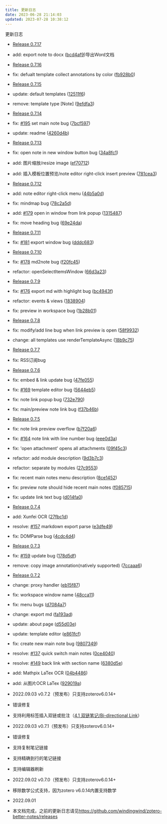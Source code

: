 ```yaml
---
title: 更新日志
date: 2023-06-28 21:14:03
updated: 2023-07-28 10:38:12
---
```

更新日志

- [Release 0.7.17](https://github.com/windingwind/zotero-better-notes/releases/tag/0.7.17)

- add: export note to docx ([bcd4af9](https://github.com/windingwind/zotero-better-notes/commit/bcd4af9c05e3db769aad32ae45d5d2aafbf1f639))导出Word文档

- [Release 0.7.16](https://github.com/windingwind/zotero-better-notes/releases/tag/0.7.16)

- fix: defualt template collect annotations by color ([fb928b0](https://github.com/windingwind/zotero-better-notes/commit/fb928b065ab04a78c3e819a8834eb1582e52ff87))

- [Release 0.7.15](https://github.com/windingwind/zotero-better-notes/releases/tag/0.7.15)

- update: default templates ([12511f6](https://github.com/windingwind/zotero-better-notes/commit/12511f6881ac9bc23cebdc13be2c77cdd342a5b1))
- remove: template type \[Note\] ([9efdfa3](https://github.com/windingwind/zotero-better-notes/commit/9efdfa35bf9cec87768e95e9e4df232c0b0358f8))

- [Release 0.7.14](https://github.com/windingwind/zotero-better-notes/releases/tag/0.7.14)

- fix:  [#195](https://github.com/windingwind/zotero-better-notes/issues/195)  set main note bug ([7bcf597](https://github.com/windingwind/zotero-better-notes/commit/7bcf597dc17ced32e78e90b5fd41c427e6ce1eb4))
- update: readme ([4260d4b](https://github.com/windingwind/zotero-better-notes/commit/4260d4b2b0c62678dc2b6044f77cacf52c114b89))

- [Release 0.7.13](https://github.com/windingwind/zotero-better-notes/releases/tag/0.7.13)

- fix: open note in new window button bug ([34a8fc1](https://github.com/windingwind/zotero-better-notes/commit/34a8fc1990fc2f48250693d0d18e0105bffee82d))
- add: 图片缩放/resize image ([ef70712](https://github.com/windingwind/zotero-better-notes/commit/ef7071266a09055411ef52cbab99926ebc2366fb))
- add: 插入模板位置预览/note editor right-click insert preview ([781cea3](https://github.com/windingwind/zotero-better-notes/commit/781cea33618fe7c155001651fc49158277448c90))

- [Release 0.7.12](https://github.com/windingwind/zotero-better-notes/releases/tag/0.7.12)

- add: note editor right-click menu ([44b5a0d](https://github.com/windingwind/zotero-better-notes/commit/44b5a0dfa45dcb5dde51694cfe3292924ff9ccd3))
- fix: mindmap bug ([78c2a5d](https://github.com/windingwind/zotero-better-notes/commit/78c2a5db03aa28c1211a19446b3e1a111b125a65))
- add:  [#179](https://github.com/windingwind/zotero-better-notes/issues/179)  open in window from link popup ([1315487](https://github.com/windingwind/zotero-better-notes/commit/1315487cde261b9da152cc15839470e7973d0b5f))
- fix: move heading bug ([69e24da](https://github.com/windingwind/zotero-better-notes/commit/69e24da5490fe35c77a4ac6b3b88c12f74e55d55))

- [Release 0.7.11](https://github.com/windingwind/zotero-better-notes/releases/tag/0.7.11)

- fix: [#181](https://github.com/windingwind/zotero-better-notes/issues/181) export window bug ([dddc683](https://github.com/windingwind/zotero-better-notes/commit/dddc683d44a8bd393d6851a761864d8ab285073d))

- [Release 0.7.10](https://github.com/windingwind/zotero-better-notes/releases/tag/0.7.10)

- fix: [#178](https://github.com/windingwind/zotero-better-notes/issues/178) md2note bug ([f20fc45](https://github.com/windingwind/zotero-better-notes/commit/f20fc45153097ad04f0c8fd4c6f026d871f22474))
- refactor: openSelectItemsWindow ([66d3a23](https://github.com/windingwind/zotero-better-notes/commit/66d3a232db72fc65d82e8364b348905a4ee8528c))

- [Release 0.7.9](https://github.com/windingwind/zotero-better-notes/releases/tag/0.7.9)

- fix: [#176](https://github.com/windingwind/zotero-better-notes/issues/176) export md with highlight bug ([bc4943f](https://github.com/windingwind/zotero-better-notes/commit/bc4943fd57639de2f672c55d4faef53776f9a016))
- refactor: events & views ([1838904](https://github.com/windingwind/zotero-better-notes/commit/1838904bbe238cea68bb72f9957f2c16ce509f6a))
- fix: preview in workspace bug ([1b28b01](https://github.com/windingwind/zotero-better-notes/commit/1b28b0190b997a97625c521e39ff4e7d43b83c90))

- [Release 0.7.8](https://github.com/windingwind/zotero-better-notes/releases/tag/0.7.8)

- fix: modify/add line bug when link preview is open ([58f9932](https://github.com/windingwind/zotero-better-notes/commit/58f9932c1b7ac6e2033aac740581dceb286323e0))
- change: all templates use renderTemplateAsync ([18b9c75](https://github.com/windingwind/zotero-better-notes/commit/18b9c75de600869772470db4ba57c09f7e6b21b3))

- [Release 0.7.7](https://github.com/windingwind/zotero-better-notes/releases/tag/0.7.7)

- fix: RSS订阅bug

- [Release 0.7.6](https://github.com/windingwind/zotero-better-notes/releases/tag/0.7.6)

- fix: embed & link update bug ([47fe055](https://github.com/windingwind/zotero-better-notes/commit/47fe05553aff4f22f525bd6280865009a2ceba00))
- fix:  [#169](https://github.com/windingwind/zotero-better-notes/issues/169)  template editor bug ([5644eb5](https://github.com/windingwind/zotero-better-notes/commit/5644eb56e9afca30d61efe87015ea7ec2daee7fe))
- fix: note link popup bug ([732e790](https://github.com/windingwind/zotero-better-notes/commit/732e79005b9d5ad5d51326698396921bdc09df50))
- fix: main/preview note link bug ([f37b46b](https://github.com/windingwind/zotero-better-notes/commit/f37b46b601ffd1829f23b7a0a734d66a702aba36))

- [Release 0.7.5](https://github.com/windingwind/zotero-better-notes/releases/tag/0.7.5)

- fix: note link preview overflow ([b7f20a6](https://github.com/windingwind/zotero-better-notes/commit/b7f20a642337c62cc63ecf2d598a30e5d87f5104))
- fix:  [#164](https://github.com/windingwind/zotero-better-notes/issues/164)  note link with line number bug ([eee0d3a](https://github.com/windingwind/zotero-better-notes/commit/eee0d3a0232ec72f9220f472b52ac3128739d9a1))
- fix: 'open attachment' opens all attachments ([09f45c3](https://github.com/windingwind/zotero-better-notes/commit/09f45c335977efab4350899c57f23a7fe372e150))
- refactor: add module description ([9d3b7c3](https://github.com/windingwind/zotero-better-notes/commit/9d3b7c38ffce45c175aa0f45d6df0e4e80ff57e3))
- refactor: separate by modules ([27c9553](https://github.com/windingwind/zotero-better-notes/commit/27c95530489773752c947913e1b3afacb7ce1ec7))
- fix: recent main notes menu description ([8ce1452](https://github.com/windingwind/zotero-better-notes/commit/8ce1452df0df0171eb62d88503a21b829b583eff))
- fix: preview note should hide recent main notes ([f085715](https://github.com/windingwind/zotero-better-notes/commit/f085715e59ce85c7a1b1149a7199f8d33e51460b))
- fix: update link text bug ([d014fa0](https://github.com/windingwind/zotero-better-notes/commit/d014fa0cffc15f3d416f70c6bb9e04b34af091bf))

- [Release 0.7.4](https://github.com/windingwind/zotero-better-notes/releases/tag/0.7.4)

- add: Xunfei OCR ([27fbc1d](https://github.com/windingwind/zotero-better-notes/commit/27fbc1df12553602981fea36949a5f5b54200f6d))
- resolve:  [#157](https://github.com/windingwind/zotero-better-notes/issues/157)  markdown export parse ([e3dfe49](https://github.com/windingwind/zotero-better-notes/commit/e3dfe49aaad9a0e519b11855cf5c90d8461d7064))
- fix: DOMParse bug ([4cdc4d4](https://github.com/windingwind/zotero-better-notes/commit/4cdc4d4ada6f4882597c6fdcb5e04b76b124e950))

- [Release 0.7.3](https://github.com/windingwind/zotero-better-notes/releases/tag/0.7.3)

- fix: [#159](https://github.com/windingwind/zotero-better-notes/issues/159) update bug ([178d5df](https://github.com/windingwind/zotero-better-notes/commit/178d5df9d7e3928adbf724f988f9ce9993c879b8))
- remove: copy image annotation(natively supported) ([7ccaaa6](https://github.com/windingwind/zotero-better-notes/commit/7ccaaa617fdf723a7ce2ac49d969ec856e0e55b3))

- [Release 0.7.2](https://github.com/windingwind/zotero-better-notes/releases/tag/0.7.2)

- change: proxy handler ([eb15f87](https://github.com/windingwind/zotero-better-notes/commit/eb15f873b5a7984ca9333ae6ce54badb8a0de36a))
- fix: workspace window name ([48cca11](https://github.com/windingwind/zotero-better-notes/commit/48cca11808448d4d57c7eb750e4f62c1d75bcd5e))
- fix: menu bugs ([d7084a7](https://github.com/windingwind/zotero-better-notes/commit/d7084a70066c38fcf22b12ca100bc752b2c4f244))
- change: export md ([fa193ad](https://github.com/windingwind/zotero-better-notes/commit/fa193ad963b9ae95fb42786cbbdaaad14f3314f3))
- update: about page ([d55d03e](https://github.com/windingwind/zotero-better-notes/commit/d55d03edb8936da8d9934582d5214762b33fb2bf))
- update: template editor ([e861fcf](https://github.com/windingwind/zotero-better-notes/commit/e861fcf8d8efe3cc592640b876d321975e7757bb))
- fix: create new main note bug ([9807349](https://github.com/windingwind/zotero-better-notes/commit/98073494279f8b2bee6d82c3e66376421f4e4908))
- resolve:  [#137](https://github.com/windingwind/zotero-better-notes/issues/137)  quick switch main notes ([0ce4040](https://github.com/windingwind/zotero-better-notes/commit/0ce404005ce1574596b448b450533b51beee0ffa))
- resolve:  [#149](https://github.com/windingwind/zotero-better-notes/issues/149)  back link with section name ([6380d5e](https://github.com/windingwind/zotero-better-notes/commit/6380d5eb83591c776fff1b90064fb99bf14a649f))
- add: Mathpix LaTex OCR ([04b4486](https://github.com/windingwind/zotero-better-notes/commit/04b4486b56f1e431c1985fbff2303ba491ce0eb2))
- add: 从图片OCR LaTex ([929019a](https://github.com/windingwind/zotero-better-notes/commit/929019a408d5a9c919709bb6e411ad073212c61d))

- 2022.09.03 v0.7.2（预发布）只支持zoterov6.0.14+

- 错误修复
- 支持利用标签插入双链或批注（[4.1 双链笔记/Bi-directional Link](https://zotero.yuque.com/books/share/f3fe159f-956c-4f10-ade3-c87559cacb60/yxpiew)）

- 2022.09.03 v0.7.1（预发布）只支持zoterov6.0.14+

- 错误修复
- 支持复制笔记链接
- 支持精确到行的笔记链接
- 支持编辑器刷新

- 2022.09.02 v0.7.0（预发布）只支持zoterov6.0.14+

- 移除数学公式支持，因为zotero v6.0.14内置支持数学

- 2022.09.01

- 本文档完成，之前的更新日志请见<https://github.com/windingwind/zotero-better-notes/releases>
